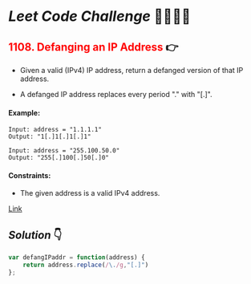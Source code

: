# **_Leet Code Challenge_** 👨‍💻👩‍💻

## <span style="color:red">1108. Defanging an IP Address</span> 👉

- Given a valid (IPv4) IP address, return a defanged version of that IP address.

- A defanged IP address replaces every period "." with "[.]". 
#### Example:
```
Input: address = "1.1.1.1"
Output: "1[.]1[.]1[.]1"

Input: address = "255.100.50.0"
Output: "255[.]100[.]50[.]0"
```
#### Constraints:
- The given address is a valid IPv4 address.

[Link](https://leetcode.com/problems/defanging-an-ip-address/)

## _Solution_ 👇

```javascript
var defangIPaddr = function(address) {
    return address.replace(/\./g,"[.]")
};
```
